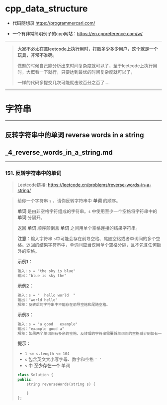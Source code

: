 # cpp_data_structure 

* 代码随想录 https://programmercarl.com/

* 一个有非常简明例子的cpp网站：https://en.cppreference.com/w/

--------------------------------------------------------------------------------
> **大家不必太在意leetcode上执行用时，打败多少多少用户，这个就是一个玩具，非常不准确。**
> 
> 做题的时候自己能分析出来时间复杂度就可以了，至于leetcode上执行用时，大概看一下就行，只要达到最优的时间复杂度就可以了，
> 
> 一样的代码多提交几次可能就击败百分之百了....
--------------------------------------------------------------------------------

# 字符串

--------------------------------------------------------------------------------

## 反转字符串中的单词  reverse words in a string

## _4_reverse_words_in_a_string.md

--------------------------------------------------------------------------------

### 151. 反转字符串中的单词

> Leetcode链接: https://leetcode.cn/problems/reverse-words-in-a-string/

> 给你一个字符串 `s` ，请你反转字符串中 **单词** 的顺序。
> 
> **单词** 是由非空格字符组成的字符串。`s` 中使用至少一个空格将字符串中的 **单词** 分隔开。
> 
> 返回 **单词** 顺序颠倒且 **单词** 之间用单个空格连接的结果字符串。
> 
> **注意**：输入字符串 `s`中可能会存在前导空格、尾随空格或者单词间的多个空格。返回的结果字符串中，单词间应当仅用单个空格分隔，且不包含任何额外的空格。
>
> 
> 
> **示例1：**
> 
> ```html
> 输入：s = "the sky is blue"
> 输出："blue is sky the"
> ```
>
> **示例2：**
> 
> ```html
> 输入：s = "  hello world  "
> 输出："world hello"
> 解释：反转后的字符串中不能存在前导空格和尾随空格。
> ```
>
>
> **示例3：**
> 
> ```html
> 输入：s = "a good   example"
> 输出："example good a"
> 解释：如果两个单词间有多余的空格，反转后的字符串需要将单词间的空格减少到仅有一个。
> ```
>
> **提示：**
> * `1 <= s.length <= 104`
> * `s` 包含英文大小写字母、数字和空格 `' '`
> * `s` 中 **至少存在一个** 单词
>
> ```c++
> class Solution {
> public:
>     string reverseWords(string s) {
> 
>     }
> };
> ```
> 
















